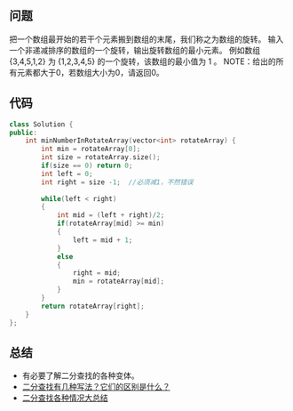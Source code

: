 ## 问题
把一个数组最开始的若干个元素搬到数组的末尾，我们称之为数组的旋转。
输入一个非递减排序的数组的一个旋转，输出旋转数组的最小元素。 
例如数组 {3,4,5,1,2} 为 {1,2,3,4,5} 的一个旋转，该数组的最小值为 1 。
NOTE：给出的所有元素都大于0，若数组大小为0，请返回0。

## 代码
```C++
class Solution {
public:
    int minNumberInRotateArray(vector<int> rotateArray) {
        int min = rotateArray[0];
        int size = rotateArray.size();
        if(size == 0) return 0;
        int left = 0;
        int right = size -1;  //必须减1，不然错误
        
        while(left < right)
        {
            int mid = (left + right)/2;
            if(rotateArray[mid] >= min)
            {
                left = mid + 1;
            }
            else
            {
                right = mid;
                min = rotateArray[mid];
            }
        }
        return rotateArray[right];
    }
};
```

## 总结
* 有必要了解二分查找的各种变体。
* [二分查找有几种写法？它们的区别是什么？](https://www.zhihu.com/question/36132386)
* [二分查找各种情况大总结](http://blog.csdn.net/yefengzhichen/article/details/52372407)
